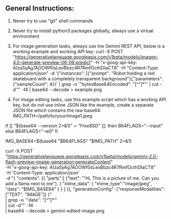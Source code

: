 ## General Instructions:

1. Never try to use "git" shell commands
2. Never try to install python3 packages globally, always use a virtual environment
3. For image generation tasks, always use tne Gemini REST API, below is a working example and working API key:
curl -X POST "https://generativelanguage.googleapis.com/v1beta/models/imagen-4.0-generate-preview-06-06:predict" -H "x-goog-api-key: AIzaSyAg7AOOWf0sLexBbzc4R7RmfOcthDIaCT8" -H "Content-Type: application/json" -d '{"instances": [{"prompt": "Robot holding a red skateboard with a completely transparent background"}],"parameters": {"sampleCount": 4}}' | grep -o '"bytesBase64Encoded": "[^"]*"' | cut -d'"' -f4 | base64 --decode > example.png

4. For image editing tasks, use this example script which has a working API key, but do not use inline JSON like the example, create a separate JSON file which contains the raw base64:
IMG_PATH=/path/to/your/image1.jpeg

if [[ "$(base64 --version 2>&1)" = *"FreeBSD"* ]]; then
  B64FLAGS="--input"
else
  B64FLAGS="-w0"
fi

IMG_BASE64=$(base64 "$B64FLAGS" "$IMG_PATH" 2>&1)

curl -X POST \
  "https://generativelanguage.googleapis.com/v1beta/models/gemini-2.0-flash-preview-image-generation:generateContent" \
    -H "x-goog-api-key: AIzaSyAg7AOOWf0sLexBbzc4R7RmfOcthDIaCT8" \
    -H 'Content-Type: application/json' \
    -d "{
      \"contents\": [{
        \"parts\":[
            {\"text\": \"'Hi, This is a picture of me. Can you add a llama next to me\"},
            {
              \"inline_data\": {
                \"mime_type\":\"image/jpeg\",
                \"data\": \"$IMG_BASE64\"
              }
            }
        ]
      }],
      \"generationConfig\": {\"responseModalities\": [\"TEXT\", \"IMAGE\"]}
    }"  \
  | grep -o '"data": "[^"]*"' \
  | cut -d'"' -f4 \
  | base64 --decode > gemini-edited-image.png